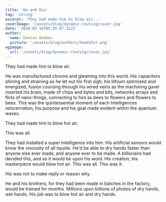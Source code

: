 ```yaml
---
title: 'Do and Die'
tag: 'string'
excerpt: 'They had made him to blow air...'
coverImage: '/assets/blog/dynamic-routing/cover.jpg'
date: '2020-03-16T05:35:07.322Z'
author:
  name: Damian Bemben
  picture: '/assets/blog/authors/headshot.png'
ogImage:
  url: '/assets/blog/dynamic-routing/cover.jpg'
---
```


They had made him to blow air. 

He was manufactured chrome and gleaming into this world. His capacitors shining and straining as he let out his first sigh, his lithium optimized and energized, fusion coursing through his wired veins as the machining gavel inserted his brain, made of chips and bytes and bits, networks arrays and flirts of nano-things, connecting to him as bees to flowers and flowers to bees. This was the quintessential moment of each Intelligences reincernation, his purpose and his goal made evident within the quantum waves.

They had made him to blow hot air. 

This was all. 

They had installed a super intelligence into him. His artificial sensors would know the viscosity of all liquids. He'd be able to dry hands faster than anyone else ever made, and anyone ever to be made. A billionaire had decided this, and so it would be upon his word. His creation, his masterpiece would blow hot air. This was all. This was it. 

His was not to make reply or reason why. 

He and his brothers, for they had been made in batches in the factory, would be trained for months. Millions upon billions of photos of dry hands, wet hands. His job was to blow hot air and dry hands.